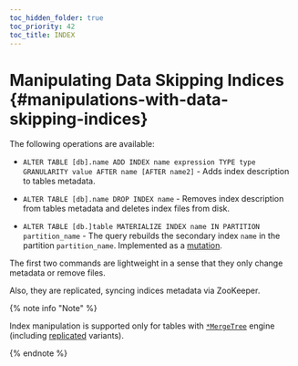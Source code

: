 ```yaml
---
toc_hidden_folder: true
toc_priority: 42
toc_title: INDEX
---
```


# Manipulating Data Skipping Indices {#manipulations-with-data-skipping-indices}

The following operations are available:

-   `ALTER TABLE [db].name ADD INDEX name expression TYPE type GRANULARITY value AFTER name [AFTER name2]` - Adds index description to tables metadata.

-   `ALTER TABLE [db].name DROP INDEX name` - Removes index description from tables metadata and deletes index files from disk.

-   `ALTER TABLE [db.]table MATERIALIZE INDEX name IN PARTITION partition_name` - The query rebuilds the secondary index `name` in the partition `partition_name`. Implemented as a [mutation](../../../../sql-reference/statements/alter/index.md#mutations).

The first two commands are lightweight in a sense that they only change metadata or remove files.

Also, they are replicated, syncing indices metadata via ZooKeeper.

{% note info "Note" %}

Index manipulation is supported only for tables with [`*MergeTree`](../../../../engines/table-engines/mergetree-family/mergetree.md) engine (including [replicated](../../../../engines/table-engines/mergetree-family/replication.md) variants).

{% endnote %}
